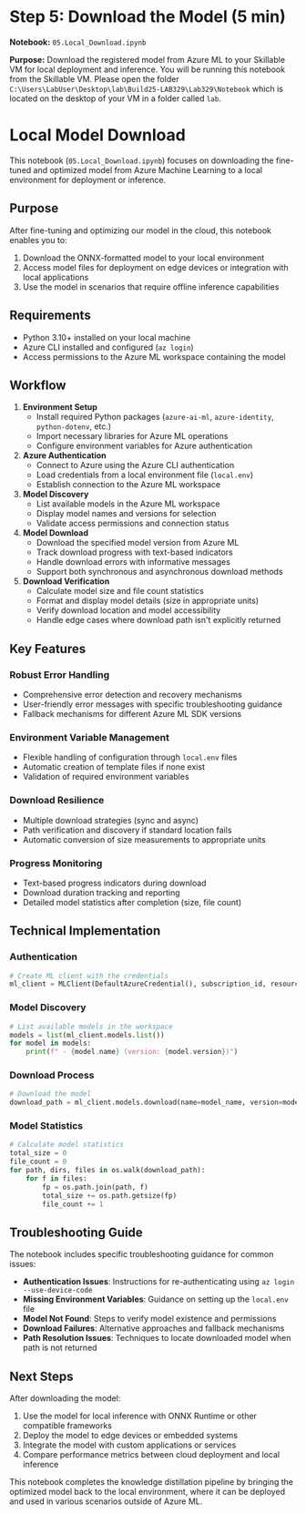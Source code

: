 
# Step 5: Download the Model (5 min)

**Notebook:** `05.Local_Download.ipynb`

**Purpose:** Download the registered model from Azure ML to your Skillable VM for local deployment and inference. You will be running this notebook from the Skillable VM. Please open the folder `C:\Users\LabUser\Desktop\lab\Build25-LAB329\Lab329\Notebook` which is located on the desktop of your VM in a folder called `lab`.

# Local Model Download

This notebook (`05.Local_Download.ipynb`) focuses on downloading the fine-tuned and optimized model from Azure Machine Learning to a local environment for deployment or inference.

## Purpose

After fine-tuning and optimizing our model in the cloud, this notebook enables you to:
1. Download the ONNX-formatted model to your local environment
2. Access model files for deployment on edge devices or integration with local applications
3. Use the model in scenarios that require offline inference capabilities

## Requirements

- Python 3.10+ installed on your local machine
- Azure CLI installed and configured (`az login`)
- Access permissions to the Azure ML workspace containing the model

## Workflow

1. **Environment Setup**
   - Install required Python packages (`azure-ai-ml`, `azure-identity`, `python-dotenv`, etc.)
   - Import necessary libraries for Azure ML operations
   - Configure environment variables for Azure authentication
2. **Azure Authentication**
   - Connect to Azure using the Azure CLI authentication
   - Load credentials from a local environment file (`local.env`)
   - Establish connection to the Azure ML workspace
3. **Model Discovery**
   - List available models in the Azure ML workspace
   - Display model names and versions for selection
   - Validate access permissions and connection status
4. **Model Download**
   - Download the specified model version from Azure ML
   - Track download progress with text-based indicators
   - Handle download errors with informative messages
   - Support both synchronous and asynchronous download methods
5. **Download Verification**
   - Calculate model size and file count statistics
   - Format and display model details (size in appropriate units)
   - Verify download location and model accessibility
   - Handle edge cases where download path isn't explicitly returned

## Key Features

### Robust Error Handling
- Comprehensive error detection and recovery mechanisms
- User-friendly error messages with specific troubleshooting guidance
- Fallback mechanisms for different Azure ML SDK versions

### Environment Variable Management
- Flexible handling of configuration through `local.env` files
- Automatic creation of template files if none exist
- Validation of required environment variables

### Download Resilience
- Multiple download strategies (sync and async)
- Path verification and discovery if standard location fails
- Automatic conversion of size measurements to appropriate units

### Progress Monitoring
- Text-based progress indicators during download
- Download duration tracking and reporting
- Detailed model statistics after completion (size, file count)

## Technical Implementation

### Authentication
```python
# Create ML client with the credentials
ml_client = MLClient(DefaultAzureCredential(), subscription_id, resource_group, workspace)
```

### Model Discovery
```python
# List available models in the workspace
models = list(ml_client.models.list())
for model in models:
    print(f" - {model.name} (version: {model.version})")
```

### Download Process
```python
# Download the model
download_path = ml_client.models.download(name=model_name, version=model_version)
```

### Model Statistics
```python
# Calculate model statistics
total_size = 0
file_count = 0
for path, dirs, files in os.walk(download_path):
    for f in files:
        fp = os.path.join(path, f)
        total_size += os.path.getsize(fp)
        file_count += 1
```

## Troubleshooting Guide

The notebook includes specific troubleshooting guidance for common issues:

- **Authentication Issues**: Instructions for re-authenticating using `az login --use-device-code`
- **Missing Environment Variables**: Guidance on setting up the `local.env` file
- **Model Not Found**: Steps to verify model existence and permissions
- **Download Failures**: Alternative approaches and fallback mechanisms
- **Path Resolution Issues**: Techniques to locate downloaded model when path is not returned

## Next Steps

After downloading the model:

1. Use the model for local inference with ONNX Runtime or other compatible frameworks
2. Deploy the model to edge devices or embedded systems
3. Integrate the model with custom applications or services
4. Compare performance metrics between cloud deployment and local inference

This notebook completes the knowledge distillation pipeline by bringing the optimized model back to the local environment, where it can be deployed and used in various scenarios outside of Azure ML.